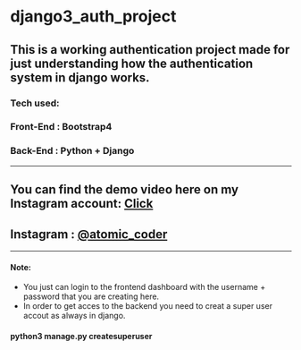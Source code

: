 # django3_auth_project

## This is a working authentication project made for just understanding how the authentication system in django works. 
### Tech used:
### Front-End : Bootstrap4
### Back-End  : Python + Django
***
## You can find the demo video here on my Instagram account: [Click](https://www.instagram.com/p/CMcw52qlQpx/ "Go to demo video for this project")
## Instagram : [@atomic_coder](https://www.instagram.com/atomic_coder/ "Link to https://www.instagram.com/atomic_coder/")
***
#### Note: 
- You just can login to the frontend dashboard with the username + password that you are creating here.
- In order to get acces to the backend you need to creat a super user accout as always in django.
#### python3 manage.py createsuperuser
